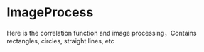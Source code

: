 # ImageProcess
Here is the correlation function and image processing，Contains rectangles, circles, straight lines, etc
